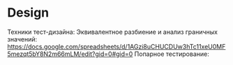 # Design
Техники тест-дизайна:
Эквивалентное разбиение и анализ граничных значений: https://docs.google.com/spreadsheets/d/1AGzi8uCHUCDUw3hTc11xeU0MF5mezqt5bY8N2m66mLM/edit?gid=0#gid=0
Попарное тестирование:
